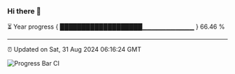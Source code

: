 ### Hi there 👋

⏳ Year progress { ███████████████████▁▁▁▁▁▁▁▁▁▁▁ } 66.46 %

---

⏰ Updated on Sat, 31 Aug 2024 06:16:24 GMT

![Progress Bar CI](https://github.com/liununu/liununu/workflows/Progress%20Bar%20CI/badge.svg)
